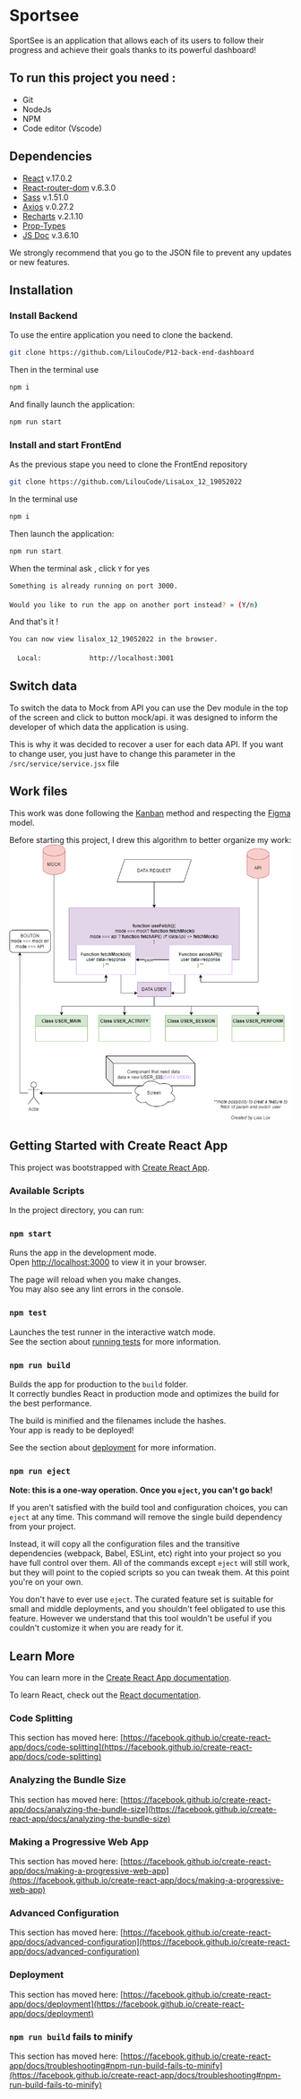 # Sportsee

SportSee is an application that allows each of its users to follow their progress and achieve their goals thanks to its powerful dashboard!

## To run this project you need :

- Git
- NodeJs
- NPM
- Code editor (Vscode)

## Dependencies
- [React](https://fr.reactjs.org/) v.17.0.2
- [React-router-dom]() v.6.3.0
- [Sass](https://sass-lang.com/) v.1.51.0
- [Axios](https://axios-http.com/docs/intro) v.0.27.2
- [Recharts](https://recharts.org/en-US/) v.2.1.10
- [Prop-Types](https://www.npmjs.com/package/prop-types)
- [JS Doc](https://jsdoc.app/) v.3.6.10

We strongly recommend that you go to the JSON file to prevent any updates or new features.

## Installation

### Install Backend

To use the entire application you need to clone the backend.

```bash
git clone https://github.com/LilouCode/P12-back-end-dashboard
```
Then in the terminal use
```bash
npm i
```
And finally launch the application:
```bash
npm run start
```

### Install and start FrontEnd
As the previous stape you need to clone the FrontEnd repository
```bash
git clone https://github.com/LilouCode/LisaLox_12_19052022
```
In the terminal use
```bash
npm i
```
Then launch the application:
```bash
npm run start
```
When the terminal ask , click ```Y``` for yes
```bash
Something is already running on port 3000.

Would you like to run the app on another port instead? » (Y/n)
```
And that's it !
```bash 
You can now view lisalox_12_19052022 in the browser.

  Local:            http://localhost:3001
```

## Switch data
To switch the data to Mock from API you can use the Dev module in the top of the screen and click to button mock/api. it was designed to inform the developer of which data the application is using. 

This is why it was decided to recover a user for each data API.
If you want to change user, you just have to change this parameter in the ```/src/service/service.jsx``` file


## Work files
This work was done following the [Kanban](https://www.notion.so/Tableau-de-bord-SportSee-2b9e0bf527eb4e14908e386556b29a9c) method and respecting the [Figma](https://www.figma.com/file/BMomGVZqLZb811mDMShpLu/UI-design-Sportify-FR?node-id=0%3A1) model.

Before starting this project, I drew this algorithm to better organize my work:
![algorithmAPI](https://github.com/LilouCode/LisaLox_12_19052022/blob/master/src/doc/brainstormingAlgo.png)

## Getting Started with Create React App

This project was bootstrapped with [Create React App](https://github.com/facebook/create-react-app).

### Available Scripts

In the project directory, you can run:

### `npm start`

Runs the app in the development mode.\
Open [http://localhost:3000](http://localhost:3000) to view it in your browser.

The page will reload when you make changes.\
You may also see any lint errors in the console.

### `npm test`

Launches the test runner in the interactive watch mode.\
See the section about [running tests](https://facebook.github.io/create-react-app/docs/running-tests) for more information.

### `npm run build`

Builds the app for production to the `build` folder.\
It correctly bundles React in production mode and optimizes the build for the best performance.

The build is minified and the filenames include the hashes.\
Your app is ready to be deployed!

See the section about [deployment](https://facebook.github.io/create-react-app/docs/deployment) for more information.

### `npm run eject`

**Note: this is a one-way operation. Once you `eject`, you can't go back!**

If you aren't satisfied with the build tool and configuration choices, you can `eject` at any time. This command will remove the single build dependency from your project.

Instead, it will copy all the configuration files and the transitive dependencies (webpack, Babel, ESLint, etc) right into your project so you have full control over them. All of the commands except `eject` will still work, but they will point to the copied scripts so you can tweak them. At this point you're on your own.

You don't have to ever use `eject`. The curated feature set is suitable for small and middle deployments, and you shouldn't feel obligated to use this feature. However we understand that this tool wouldn't be useful if you couldn't customize it when you are ready for it.

## Learn More

You can learn more in the [Create React App documentation](https://facebook.github.io/create-react-app/docs/getting-started).

To learn React, check out the [React documentation](https://reactjs.org/).

### Code Splitting

This section has moved here: [https://facebook.github.io/create-react-app/docs/code-splitting](https://facebook.github.io/create-react-app/docs/code-splitting)

### Analyzing the Bundle Size

This section has moved here: [https://facebook.github.io/create-react-app/docs/analyzing-the-bundle-size](https://facebook.github.io/create-react-app/docs/analyzing-the-bundle-size)

### Making a Progressive Web App

This section has moved here: [https://facebook.github.io/create-react-app/docs/making-a-progressive-web-app](https://facebook.github.io/create-react-app/docs/making-a-progressive-web-app)

### Advanced Configuration

This section has moved here: [https://facebook.github.io/create-react-app/docs/advanced-configuration](https://facebook.github.io/create-react-app/docs/advanced-configuration)

### Deployment

This section has moved here: [https://facebook.github.io/create-react-app/docs/deployment](https://facebook.github.io/create-react-app/docs/deployment)

### `npm run build` fails to minify

This section has moved here: [https://facebook.github.io/create-react-app/docs/troubleshooting#npm-run-build-fails-to-minify](https://facebook.github.io/create-react-app/docs/troubleshooting#npm-run-build-fails-to-minify)
